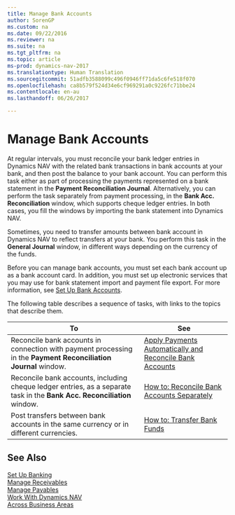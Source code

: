 ```yaml
---
title: Manage Bank Accounts
author: SorenGP
ms.custom: na
ms.date: 09/22/2016
ms.reviewer: na
ms.suite: na
ms.tgt_pltfrm: na
ms.topic: article
ms-prod: dynamics-nav-2017
ms.translationtype: Human Translation
ms.sourcegitcommit: 51adfb3588099c496f0946ff71da5c6fe518f070
ms.openlocfilehash: ca8b579f524d34e6cf969291a0c9226fc71bbe24
ms.contentlocale: en-au
ms.lasthandoff: 06/26/2017

---
```


# <a name="manage-bank-accounts"></a>Manage Bank Accounts
At regular intervals, you must reconcile your bank ledger entries in Dynamics NAV with the related bank transactions in bank accounts at your bank, and then post the balance to your bank account. You can perform this task either as part of processing the payments represented on a bank statement in the **Payment Reconciliation Journal**. Alternatively, you can perform the task separately from payment processing, in the **Bank Acc. Reconciliation** window, which supports cheque ledger entries. In both cases, you fill the windows by importing the bank statement into Dynamics NAV.

Sometimes, you need to transfer amounts between bank account in Dynamics NAV to reflect transfers at your bank. You perform this task in the **General Journal** window, in different ways depending on the currency of the funds.

Before you can manage bank accounts, you must set each bank account up as a bank account card. In addition, you must set up electronic services that you may use for bank statement import and payment file export. For more information, see [Set Up Bank Accounts](bank-setup-banking.md).

The following table describes a sequence of tasks, with links to the topics that describe them.

|To |See |
|---|----|
|Reconcile bank accounts in connection with payment processing in the **Payment Reconciliation Journal** window.|[Apply Payments Automatically and Reconcile Bank Accounts](receivables-apply-payments-auto-reconcile-bank-accounts.md)|
|Reconcile bank accounts, including cheque ledger entries, as a separate task in the **Bank Acc. Reconciliation** window.|[How to: Reconcile Bank Accounts Separately](bank-how-reconcile-bank-accounts-separately.md)|
|Post transfers between bank accounts in the same currency or in different currencies.|[How to: Transfer Bank Funds](bank-how-transfer-bank-funds.md)
## <a name="see-also"></a>See Also  
[Set Up Banking](bank-setup-banking.md)  
[Manage Receivables](receivables-manage-receivables.md)  
[Manage Payables](payables-manage-payables.md)    
[Work With Dynamics NAV](ui-work-product.md)  
[Across Business Areas](ui-across-business-areas.md)

